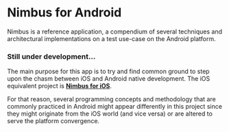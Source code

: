 # Nimbus for Android

Nimbus is a reference application, a compendium of several techniques and architectural implementations on a test use-case on the Android platform.



### Still under development...



The main purpose for this app is to try and find common ground to step upon the chasm between iOS and Android native development. The iOS equivalent project is **[Nimbus for iOS](https://github.com/periclesm/nimbus-ios)**. 

For that reason, several programming concepts and methodology that are commonly practiced in Android might appear differently in this project since they might originate from the iOS world (and vice versa) or are altered to serve the platform convergence.

